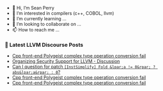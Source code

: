 - 👋 Hi, I’m Sean Perry
- 👀 I’m interested in compilers (c++, COBOL, llvm)
- 🌱 I’m currently learning ...
- 💞️ I’m looking to collaborate on ...
- 📫 How to reach me ...

<!---
s66perry/s66perry is a ✨ special ✨ repository because its `README.md` (this file) appears on your GitHub profile.
You can click the Preview link to take a look at your changes.
--->
### 📕 Latest LLVM Discourse Posts

<!-- DISCOURSE-LLVM:START -->
- [Cpp front-end Polygeist complex type operation conversion fail](https://discourse.llvm.org/t/cpp-front-end-polygeist-complex-type-operation-conversion-fail/74606#post_4)
- [Organizing Security Support for LLVM - Discussion](https://discourse.llvm.org/t/organizing-security-support-for-llvm-discussion/74593#post_9)
- [Can I question for patch `[InstSimplify] Fold &lpar;a != 0&rpar; ? abs&lpar;a&rpar; : 0`?](https://discourse.llvm.org/t/can-i-question-for-patch-instsimplify-fold-a-0-abs-a-0/74557#post_4)
- [Cpp front-end Polygeist complex type operation conversion fail](https://discourse.llvm.org/t/cpp-front-end-polygeist-complex-type-operation-conversion-fail/74606#post_3)
- [Cpp front-end Polygeist complex type operation conversion fail](https://discourse.llvm.org/t/cpp-front-end-polygeist-complex-type-operation-conversion-fail/74606#post_2)
<!-- DISCOURSE-LLVM:END -->
